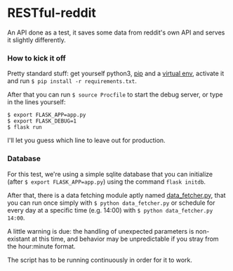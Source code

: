 # RESTful-reddit
An API done as a test, it saves some data from reddit's own API and serves it slightly differently.

### How to kick it off

Pretty standard stuff: get yourself python3, [pip](https://pip.pypa.io/en/stable/) and a [virtual env](https://docs.python.org/3/library/venv.html), activate it and run `$ pip install -r requirements.txt`.

After that you can run `$ source Procfile` to start the debug server, or type in the lines yourself:

```
$ export FLASK_APP=app.py
$ export FLASK_DEBUG=1
$ flask run
```

I'll let you guess which line to leave out for production.

### Database

For this test, we're using a simple sqlite database that you can initialize (after `$ export FLASK_APP=app.py`) using the command `flask initdb`.

After that, there is a data fetching module aptly named [data_fetcher.py](./data_fetcher.py), that you can run once simply with `$ python data_fetcher.py` or schedule for every day at a specific time (e.g. 14:00) with `$ python data_fetcher.py 14:00`.

A little warning is due: the handling of unexpected parameters is non-existant at this time, and behavior may be unpredictable if you stray from the hour:minute format.

The script has to be running continuously in order for it to work.

